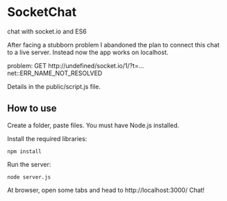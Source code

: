 # SocketChat
chat with socket.io and ES6

After facing a stubborn problem I abandoned the plan to connect this chat to a live server. Instead now the app works on localhost.

problem:
GET http://undefined/socket.io/1/?t=... net::ERR_NAME_NOT_RESOLVED 

Details in the public/script.js file.

## How to use

Create a folder, paste files. You must have Node.js installed.

Install the required libraries:

    npm install

Run the server:

    node server.js

At browser, open some tabs and head to http://localhost:3000/ 
Chat!
